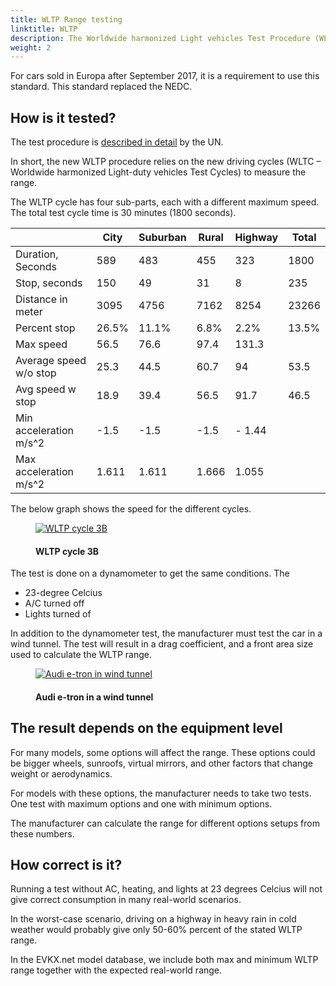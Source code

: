 ```yaml
---
title: WLTP Range testing
linktitle: WLTP
description: The Worldwide harmonized Light vehicles Test Procedure (WLTP) is a global standard for determining the range of electric vehicles.
weight: 2
---
```

<!-- markdownlint-disable MD033 -->

For cars sold in Europa after September 2017, it is a requirement to use this standard. This standard replaced the NEDC.

## How is it tested?

The test procedure is [described in detail](https://unece.org/transport/documents/2021/02/standards/un-regulation-no-154-worldwide-harmonized-light-vehicles-test) by the UN.

In short, the new WLTP procedure relies on the new driving cycles (WLTC – Worldwide harmonized Light-duty vehicles Test Cycles) to measure the range.

The WLTP cycle has four sub-parts, each with a different maximum speed. The total test cycle time is 30 minutes (1800 seconds).

|  | City | Suburban | Rural | Highway | Total |
|----|----|----|-----|------|-----|
|Duration, Seconds | 589 | 483 | 455 | 323 | 1800|
|Stop, seconds | 150 | 49 | 31 | 8| 235 |
| Distance in meter | 3095 | 4756 | 7162 | 8254 | 23266 |
| Percent stop | 26.5% | 11.1% | 6.8% | 2.2% | 13.5% |
| Max speed | 56.5 | 76.6 | 97.4 | 131.3 | |
| Average speed w/o stop | 25.3 | 44.5 | 60.7 | 94 | 53.5|
| Avg speed w stop | 18.9 | 39.4 | 56.5 | 91.7 | 46.5|
| Min acceleration  m/s^2 | -1.5 | -1.5 | -1.5 |- 1.44 | |
| Max acceleration  m/s^2 | 1.611 | 1.611 | 1.666 | 1.055 |

The below graph shows the speed for the different cycles.

<figure>
    <a href="https://media.evkx.net/multimedia/guides/understandingrange/wltp/wltpcycle3.png">
        <img src="https://media.evkx.net/multimedia/guides/understandingrange/wltp/wltpcycle3_st.png" alt="WLTP cycle 3B" title="WLTP cycle 3B" class="img-fluid">
    </a>
    <figcaption><h4>WLTP cycle 3B</h4></figcaption>
</figure>

The test is done on a dynamometer to get the same conditions. The 

- 23-degree Celcius
- A/C turned off
- Lights turned of

In addition to the dynamometer test, the manufacturer must test the car in a wind tunnel. The test will result in a drag coefficient, and a front area size used to calculate the WLTP range. 

<figure>
    <a href="https://media.electrichasgoneaudi.net/multimedia/guides/regen/windtunnel.jpg">
        <img src="https://media.electrichasgoneaudi.net/multimedia/guides/regen/windtunnels.jpg" alt="Audi e-tron in wind tunnel" title="Audi e-tron in wind tunnel" class="img-fluid">
    </a>
    <figcaption><h4>Audi e-tron in a wind tunnel</h4></figcaption>
</figure>

## The result depends on the equipment level

For many models, some options will affect the range. These options could be bigger wheels, sunroofs, virtual mirrors, and other factors that change weight or aerodynamics.

For models with these options, the manufacturer needs to take two tests. One test with maximum options and one with minimum options.

The manufacturer can calculate the range for different options setups from these numbers.

## How correct is it?

Running a test without AC, heating, and lights at 23 degrees Celcius will not give correct consumption in many real-world scenarios.

In the worst-case scenario, driving on a highway in heavy rain in cold weather would probably give only 50-60% percent of the stated WLTP range.  

In the EVKX.net model database, we include both max and minimum WLTP range together with the expected real-world range. 
